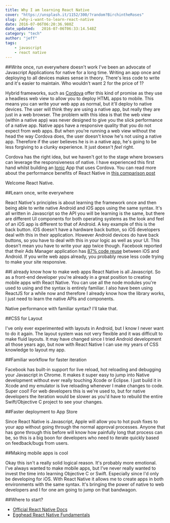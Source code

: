 ```yaml
---
title: Why I am learning React Native
cover: "https://unsplash.it/1152/300/?random?BirchintheRoses"
slug: /why-i-want-to-learn-react-native
date: 2016-07-06T06:20:36.980Z
date_updated:   2016-07-06T06:33:14.548Z
category: "tech"
author: "jeff"
tags: 
    - javascript
    - react native
---
```


##Write once, run everywhere doesn't work
I've been an advocate of Javascript Applications for native for a long time. Writing an app once and deploying to all devices makes sense in theory. There's less code to write and it's easier to maintain. Who wouldn't want 2 for the price of 1?

Hybrid frameworks, such as [Cordova](https://cordova.apache.org/) offer this kind of promise as they use a headless web view to allow you to deploy HTML apps to mobile. This means you can write your web app as normal, but it'll deploy to native devices. The user will think they are using a native app, but really they are just in a web browser. The problem with this idea is that the web view (within a native app) was never designed to give you the slick performance of a native app. Native apps have a responsive quality that you do not expect from web apps. But when you're running a web view without the head the way Cordova does, the user doesn't know he's not using a native app. Therefore if the user believes he is in a native app, he's going to be less forgiving to a clunky experience. It just doesn't *feel* right.

Cordova has the right idea, but we haven't got to the stage where browsers can leverage the responsiveness of native. I have experienced this first hand whilst building an [Ionic](http://ionicframework.com/) App that uses Cordova. You can read more about the performance benefits of React Native in [this comparison post](https://medium.com/react-id/ionic-framework-hybrid-app-vs-react-native-4facdd93f690#.esfo172dm)

Welcome React Native.

##Learn once, write everywhere

React Native's principles is about learning the framework once and then being able to write native Android and iOS apps using the same syntax. It's all written in Javascript so the API you will be learning is the same, but there are different UI components for both operating systems as the look and feel of an iOS app is different to that of Android. A key example of this is the back button. iOS doesn't have a hardware back button, so iOS developers deal with this in their application. However Android devices do have back buttons, so you have to deal with this in your logic as well as your UI. This doesn't mean you have to write your app twice though. Facebook reported that their Ads Manager application has [87% code reuse](https://twitter.com/brindelle/status/618114397098102785) between iOS and Android. If you write web apps already, you probably reuse less code trying to make your site responsive.


##I already know how to make web apps
React Native is all Javascript. So as a front-end developer you're already in a great position to creating mobile apps with React Native. You can use all the node modules you're used to using and the syntax is entirely familiar. I also have been using ReactJS for a while now and therefore I already know how the library works, I just need to learn the native APIs and components.

Native performance with familiar syntax? I'll take that.

##CSS for Layout

I've only ever experimented with layouts in Android, but I know I never want to do it again. The layout system was not very flexible and it was difficult to make fluid layouts. It may have changed since I tried Android development all those years ago, but now with React Native I can use my years of CSS knowledge to layout my app.

##Familiar workflow for faster iteration

Facebook has built-in support for live reload, hot reloading and debugging your Javascript in Chrome. It makes it super easy to jump into Native development without ever really touching Xcode or Eclipse. I just build it in Xcode and my emulator is live reloading whenever I make changes to code. Super cool! For web developers this is we're used to, but for native developers the iteration would be slower as you'd have to rebuild the entire Swift/Objective C project to see your changes.

##Faster deployment to App Store

Since React Native is Javascript, Apple will allow you to hot push fixes to your app without going through the normal approval processes. Anyone that has gone through this before will know how painfully long that process can be, so this is a big boon for developers who need to iterate quickly based on feedback/bugs from users.

##Making mobile apps is cool

Okay this isn't a really solid logical reason. It's probably more emotional. I've always wanted to make mobile apps, but I've never really wanted to invest the time into learning Objective C or Swift. Especially since I'd only be developing for iOS. With React Native it allows me to create apps in both environments with the same syntax. It's bringing the power of native to web developers and I for one am going to jump on that bandwagon.

##Where to start?

* [Official React Native Docs](https://facebook.github.io/react-native/)
* [Egghead React Native Fundamentals](https://egghead.io/series/react-native-fundamentals)
